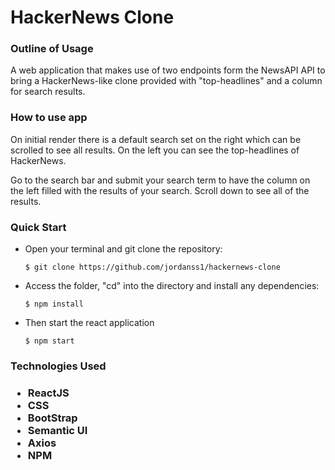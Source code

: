 <h1><b>HackerNews Clone</b></h1>

<h3><b>Outline of Usage</b></h3>

A web application that makes use of two endpoints form the NewsAPI API to bring a HackerNews-like clone provided with "top-headlines" and a column for search results.

<h3><b>How to use app</b></h3>

On initial render there is a default search set on the right which can be scrolled to see all results. On the left you can see the top-headlines of HackerNews.

Go to the search bar and submit your search term to have the column on the left filled with the results of your search. Scroll down to see all of the results.

<h3><b>Quick Start</b></h3>

<ul>
   <li> Open your terminal and git clone the repository: </li>

    $ git clone https://github.com/jordanss1/hackernews-clone

<li>
    Access the folder, "cd" into the directory and install any dependencies:

    $ npm install

</li>

<li>
    Then start the react application

    $ npm start

</li>

</ul>

<h3><b>Technologies Used</b><h3>
<ul>
   <li> ReactJS </li>
   <li> CSS </li>
    <li>BootStrap </li>
    <li>Semantic UI</li>
    <li>Axios</li>
    <li>NPM</li>
</ul>
